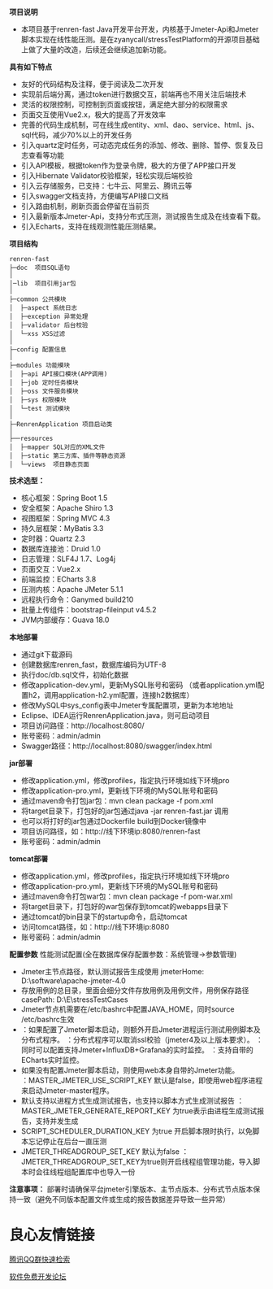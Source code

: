 **项目说明** 
- 本项目基于renren-fast Java开发平台开发，内核基于Jmeter-Api和Jmeter脚本实现在线性能压测。是在zyanycall/stressTestPlatform的开源项目基础上做了大量的改造，后续还会继续追加新功能。
  
 
**具有如下特点** 
- 友好的代码结构及注释，便于阅读及二次开发
- 实现前后端分离，通过token进行数据交互，前端再也不用关注后端技术
- 灵活的权限控制，可控制到页面或按钮，满足绝大部分的权限需求
- 页面交互使用Vue2.x，极大的提高了开发效率
- 完善的代码生成机制，可在线生成entity、xml、dao、service、html、js、sql代码，减少70%以上的开发任务
- 引入quartz定时任务，可动态完成任务的添加、修改、删除、暂停、恢复及日志查看等功能
- 引入API模板，根据token作为登录令牌，极大的方便了APP接口开发
- 引入Hibernate Validator校验框架，轻松实现后端校验
- 引入云存储服务，已支持：七牛云、阿里云、腾讯云等
- 引入swagger文档支持，方便编写API接口文档
- 引入路由机制，刷新页面会停留在当前页
- 引入最新版本Jmeter-Api，支持分布式压测，测试报告生成及在线查看下载。
- 引入Echarts，支持在线观测性能压测结果。
  

**项目结构** 
```
renren-fast
├─doc  项目SQL语句
│
│─lib  项目引用jar包
│
├─common 公共模块
│  ├─aspect 系统日志
│  ├─exception 异常处理
│  ├─validator 后台校验
│  └─xss XSS过滤
│ 
├─config 配置信息
│ 
├─modules 功能模块
│  ├─api API接口模块(APP调用)
│  ├─job 定时任务模块
│  ├─oss 文件服务模块
│  ├─sys 权限模块
│  └─test 测试模块
│ 
├─RenrenApplication 项目启动类
│  
├──resources 
│  ├─mapper SQL对应的XML文件
│  ├─static 第三方库、插件等静态资源
│  └─views  项目静态页面

```

**技术选型：** 
- 核心框架：Spring Boot 1.5
- 安全框架：Apache Shiro 1.3
- 视图框架：Spring MVC 4.3
- 持久层框架：MyBatis 3.3
- 定时器：Quartz 2.3
- 数据库连接池：Druid 1.0
- 日志管理：SLF4J 1.7、Log4j
- 页面交互：Vue2.x 
- 前端监控：ECharts 3.8
- 压测内核：Apache JMeter 5.1.1
- 远程执行命令：Ganymed build210
- 批量上传组件：bootstrap-fileinput v4.5.2
- JVM内部缓存：Guava 18.0
  

 **本地部署**
- 通过git下载源码
- 创建数据库renren_fast，数据库编码为UTF-8
- 执行doc/db.sql文件，初始化数据
- 修改application-dev.yml，更新MySQL账号和密码
  （或者application.yml配置h2，调用application-h2.yml配置，连接h2数据库）
- 修改MySQL中sys_config表中Jmeter专属配置项，更新为本地地址
- Eclipse、IDEA运行RenrenApplication.java，则可启动项目
- 项目访问路径：http://localhost:8080/
- 账号密码：admin/admin
- Swagger路径：http://localhost:8080/swagger/index.html

**jar部署**
- 修改application.yml，修改profiles，指定执行环境如线下环境pro
- 修改application-pro.yml，更新线下环境的MySQL账号和密码
- 通过maven命令打包jar包：mvn clean package -f pom.xml
- 将target目录下，打包好的jar包通过java -jar renren-fast.jar 调用
- 也可以将打好的jar包通过Dockerfile build到Docker镜像中
- 项目访问路径，如：http://线下环境ip:8080/renren-fast
- 账号密码：admin/admin

 **tomcat部署**
- 修改application.yml，修改profiles，指定执行环境如线下环境pro
- 修改application-pro.yml，更新线下环境的MySQL账号和密码
- 通过maven命令打包war包：mvn clean package -f pom-war.xml
- 将target目录下，打包好的war包保存到tomcat的webapps目录下
- 通过tomcat的bin目录下的startup命令，启动tomcat
- 访问tomcat路径，如：http://线下环境ip:8080
- 账号密码：admin/admin

 **配置参数**
 性能测试配置(全在数据库保存配置参数：系统管理->参数管理)
 - Jmeter主节点路径，默认测试报告生成使用 jmeterHome: D:\software\apache-jmeter-4.0
 - 存放用例的总目录，里面会细分文件存放用例及用例文件，用例保存路径 casePath: D:\E\stressTestCases
 - Jmeter节点机需要在/etc/bashrc中配置JAVA_HOME，同时source /etc/bashrc生效
 - 
   ：如果配置了Jmeter脚本启动，则额外开启Jmeter进程运行测试用例脚本及分布式程序。
   ：分布式程序可以取消ssl校验（jmeter4及以上版本要求）。
   ：同时可以配置支持Jmeter+InfluxDB+Grafana的实时监控。
   ：支持自带的ECharts实时监控。
 - 如果没有配置Jmeter脚本启动，则使用web本身自带的Jmeter功能。  
   ：MASTER_JMETER_USE_SCRIPT_KEY 默认是false，即使用web程序进程来启动Jmeter-master程序。
 - 默认支持以进程方式生成测试报告，也支持以脚本方式生成测试报告
   ：MASTER_JMETER_GENERATE_REPORT_KEY 为true表示由进程生成测试报告，支持并发生成
 - SCRIPT_SCHEDULER_DURATION_KEY 为true 开启脚本限时执行，以免脚本忘记停止在后台一直压测
 - JMETER_THREADGROUP_SET_KEY 默认为false
   ：JMETER_THREADGROUP_SET_KEY为true则开启线程组管理功能，导入脚本时会往线程组配置库中也导入一份
 
 **注意事项：**
部署时请确保平台jmeter引擎版本、主节点版本、分布式节点版本保持一致（避免不同版本配置文件或生成的报告数据差异导致一些异常）
  

 # 良心友情链接

[腾讯QQ群快速检索](http://u.720life.cn/s/8cf73f7c)

[软件免费开发论坛](http://u.720life.cn/s/bbb01dc0)